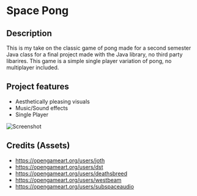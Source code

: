 # Space Pong
## Description
This is my take on the classic game of pong made for a second semester Java class for a final project made with the Java library, no third party libarires. This game is a simple single player variation of pong, no multiplayer included. 
## Project features
* Aesthetically pleasing visuals
* Music/Sound effects
* Single Player

![Screenshot](https://i.imgur.com/OoufC8J.png)

## Credits (Assets)
* https://opengameart.org/users/joth
* https://opengameart.org/users/dst
* https://opengameart.org/users/deathsbreed
* https://opengameart.org/users/westbeam
* https://opengameart.org/users/subspaceaudio
